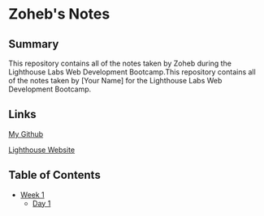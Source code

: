 # Zoheb's Notes

## Summary
This repository contains all of the notes taken by Zoheb during the Lighthouse Labs Web Development Bootcamp.This repository contains all of the notes taken by [Your Name] for the Lighthouse Labs Web Development Bootcamp.

## Links

[My Github](https://github.com/Zobee)

[Lighthouse Website](https://www.lighthouselabs.ca)

## Table of Contents
* [Week 1](/Week_1)
  * [Day 1](/Week_1/Day_1)